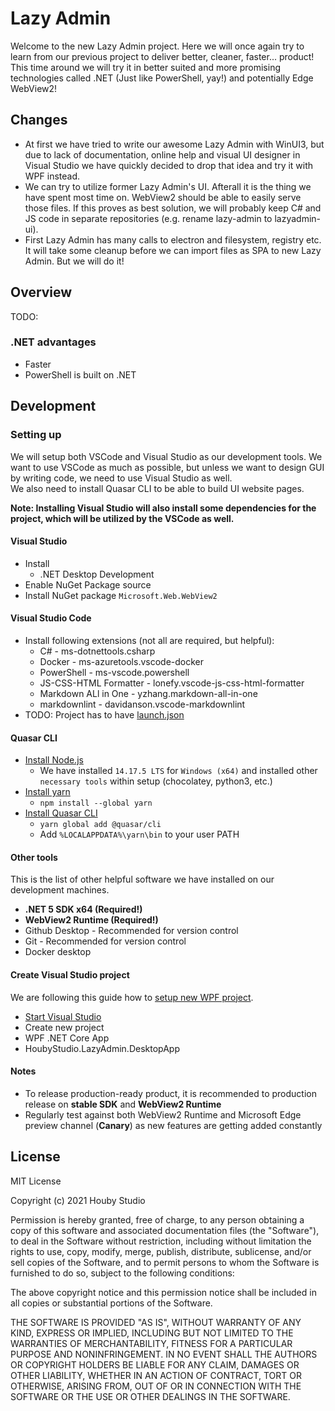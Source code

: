 ﻿# Lazy Admin

Welcome to the new Lazy Admin project. Here we will once again try to learn from our previous project to deliver better, cleaner, faster... product!
This time around we will try it in better suited and more promising technologies called .NET (Just like PowerShell, yay!) and potentially Edge WebView2!

## Changes

* At first we have tried to write our awesome Lazy Admin with WinUI3, but due to lack of documentation, online help and visual UI designer in Visual Studio we have quickly decided to drop that idea and try it with WPF instead.
* We can try to utilize former Lazy Admin's UI. Afterall it is the thing we have spent most time on. WebView2 should be able to easily serve those files. If this proves as best solution, we will probably keep C# and JS code in separate repositories (e.g. rename lazy-admin to lazyadmin-ui).
* First Lazy Admin has many calls to electron and filesystem, registry etc. It will take some cleanup before we can import files as SPA to new Lazy Admin. But we will do it!

## Overview

TODO:

### .NET advantages

* Faster
* PowerShell is built on .NET

## Development

### Setting up

We will setup both VSCode and Visual Studio as our development tools. We want to use VSCode as much as possible, but unless we want to design GUI by writing code, we need to use Visual Studio as well.  
We also need to install Quasar CLI to be able to build UI website pages.

__Note: Installing Visual Studio will also install some dependencies for the project, which will be utilized by the VSCode as well.__

#### Visual Studio

* Install
  * .NET Desktop Development
* Enable NuGet Package source
* Install NuGet package `Microsoft.Web.WebView2`

#### Visual Studio Code

* Install following extensions (not all are required, but helpful):
  * C# - ms-dotnettools.csharp
  * Docker - ms-azuretools.vscode-docker
  * PowerShell - ms-vscode.powershell
  * JS-CSS-HTML Formatter - lonefy.vscode-js-css-html-formatter
  * Markdown ALl in One - yzhang.markdown-all-in-one
  * markdownlint - davidanson.vscode-markdownlint
* TODO: Project has to have [launch.json](launch.json)

#### Quasar CLI

* [Install Node.js](https://nodejs.org/en/)
  * We have installed `14.17.5 LTS` for `Windows (x64)` and installed other `necessary tools` within setup (chocolatey, python3, etc.)
* [Install yarn](https://classic.yarnpkg.com/en/docs/install)
  * `npm install --global yarn`
* [Install Quasar CLI](https://quasar.dev/quasar-cli/installation)
  * `yarn global add @quasar/cli`
  * Add `%LOCALAPPDATA%\yarn\bin` to your user PATH

#### Other tools

This is the list of other helpful software we have installed on our development machines.

* **.NET 5 SDK x64 (Required!)**
* **WebView2 Runtime (Required!)**
* Github Desktop - Recommended for version control
* Git - Recommended for version control
* Docker desktop

#### Create Visual Studio project

We are following this guide how to [setup new WPF project](https://docs.microsoft.com/en-us/microsoft-edge/webview2/get-started/wpf).

* [Start Visual Studio](https://docs.microsoft.com/en-us/windows/apps/windows-app-sdk/set-up-your-development-environment)
* Create new project
* WPF .NET Core App
* HoubyStudio.LazyAdmin.DesktopApp

#### Notes

* To release production-ready product, it is recommended to production release on **stable SDK** and **WebView2 Runtime**
* Regularly test against both WebView2 Runtime and Microsoft Edge preview channel (**Canary**) as new features are getting added constantly

## License

MIT License

Copyright (c) 2021 Houby Studio

Permission is hereby granted, free of charge, to any person obtaining a copy
of this software and associated documentation files (the "Software"), to deal
in the Software without restriction, including without limitation the rights
to use, copy, modify, merge, publish, distribute, sublicense, and/or sell
copies of the Software, and to permit persons to whom the Software is
furnished to do so, subject to the following conditions:

The above copyright notice and this permission notice shall be included in all
copies or substantial portions of the Software.

THE SOFTWARE IS PROVIDED "AS IS", WITHOUT WARRANTY OF ANY KIND, EXPRESS OR
IMPLIED, INCLUDING BUT NOT LIMITED TO THE WARRANTIES OF MERCHANTABILITY,
FITNESS FOR A PARTICULAR PURPOSE AND NONINFRINGEMENT. IN NO EVENT SHALL THE
AUTHORS OR COPYRIGHT HOLDERS BE LIABLE FOR ANY CLAIM, DAMAGES OR OTHER
LIABILITY, WHETHER IN AN ACTION OF CONTRACT, TORT OR OTHERWISE, ARISING FROM,
OUT OF OR IN CONNECTION WITH THE SOFTWARE OR THE USE OR OTHER DEALINGS IN THE
SOFTWARE.
